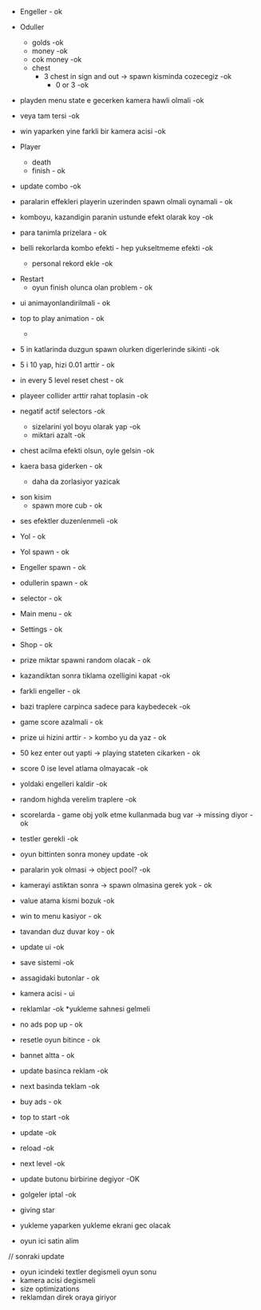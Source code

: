 * Engeller - ok
* Oduller 
  * golds -ok
  * money -ok
  * cok money -ok
  * chest 
    * 3 chest in sign and out -> spawn kisminda cozecegiz -ok
      * 0 or 3 -ok
  
* playden menu state e gecerken kamera hawli olmali -ok
* veya tam tersi -ok
* win yaparken yine farkli bir kamera acisi -ok

* Player
  * death
  * finish - ok
  
- update combo -ok

- paralarin effekleri playerin uzerinden spawn olmali oynamali - ok
- komboyu, kazandigin paranin ustunde efekt olarak koy -ok
- para tanimla prizelara - ok
- belli rekorlarda kombo efekti - hep yukseltmeme efekti -ok
  - personal rekord ekle -ok


* Restart
  * oyun finish olunca olan problem - ok 

- ui animayonlandirilmali - ok
- top to play animation - ok

  - 
- 5 in katlarinda duzgun spawn olurken digerlerinde sikinti -ok
- 5 i 10 yap, hizi 0.01 arttir - ok

- in every 5 level reset chest - ok
- playeer collider arttir rahat toplasin -ok

- negatif actif selectors -ok
  - sizelarini yol boyu olarak yap -ok
  - miktari azalt -ok
  
- chest acilma efekti olsun, oyle gelsin -ok
- kaera basa giderken - ok
  - daha da zorlasiyor yazicak
  
* son kisim 
  * spawn more cub - ok


- ses efektler duzenlenmeli -ok
* Yol - ok
* Yol spawn - ok
* Engeller spawn - ok
* odullerin spawn - ok
* selector - ok

* Main menu - ok
* Settings - ok
* Shop - ok

- prize miktar spawni random olacak - ok

- kazandiktan sonra tiklama ozelligini kapat -ok

- farkli engeller - ok

- bazi traplere carpinca sadece para kaybedecek -ok

- game score azalmali - ok

* prize ui hizini arttir - > kombo  yu da yaz - ok
* 50 kez enter out yapti -> playing stateten cikarken - ok
* score 0 ise level atlama olmayacak -ok
* yoldaki engelleri kaldir -ok
* random highda verelim traplere -ok
* scorelarda - game obj yolk etme kullanmada bug var -> missing diyor -ok 
* testler gerekli -ok
* oyun bittinten sonra money update -ok 
* paralarin yok olmasi -> object pool? -ok
* kamerayi astiktan sonra -> spawn olmasina gerek yok - ok
* value atama kismi bozuk -ok
* win to menu kasiyor - ok
* tavandan duz duvar koy - ok
* update ui -ok

* save sistemi -ok

* assagidaki butonlar - ok

* kamera acisi - ui
* reklamlar -ok
  *yukleme sahnesi gelmeli

- no ads pop up - ok
- resetle oyun bitince - ok
- bannet altta - ok
- update basinca reklam -ok
- next basinda teklam -ok
- buy ads - ok


- top to start -ok
- update -ok
- reload -ok
- next level -ok
- update butonu birbirine degiyor -OK 
* golgeler iptal -ok

* giving star
* yukleme yaparken yukleme ekrani gec olacak
* oyun ici satin alim 

// sonraki update
* oyun icindeki textler degismeli oyun sonu
* kamera acisi degismeli
* size optimizations 
* reklamdan direk oraya giriyor


